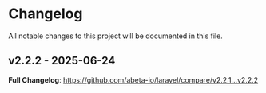 # Changelog

All notable changes to this project will be documented in this file.

## v2.2.2 - 2025-06-24

**Full Changelog**: https://github.com/abeta-io/laravel/compare/v2.2.1...v2.2.2
